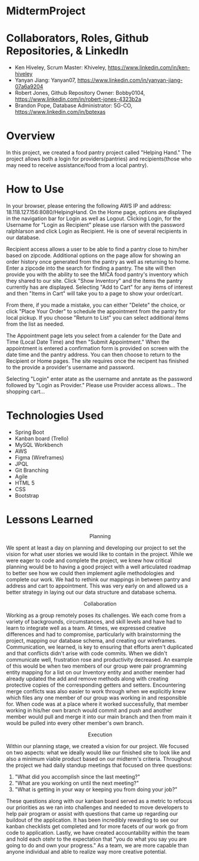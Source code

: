 # MidtermProject

# Collaborators, Roles, Github Repositories, & LinkedIn

* Ken Hiveley, Scrum Master: Khiveley, https://www.linkedin.com/in/ken-hiveley
* Yanyan Jiang:                          Yanyan07,  https://www.linkedin.com/in/yanyan-jiang-07a6a9204
* Robert Jones, Github Repository Owner:  Bobby0104, https://www.linkedin.com/in/robert-jones-4323b2a
* Brandon Pope,  Database Administrator:  5G-CO, https://www.linkedin.com/in/bptexas

# Overview

In this project, we created a food pantry project called "Helping Hand." The project allows both a login for providers(pantries) and recipients(those who may need to receive assistance/food from a local pantry).  

# How to Use
In your browser, please entering the following AWS IP and address:  18.118.127.156:8080/HelpingHand.  On the Home page, options are displayed in the navigation bar for Login as well as Logout.  Clicking Login, for the Username for "Login as Recipient" please use rlarson with the password ralphlarson and click Login as Recipient. He is one of several recipients in our database.  

Recipient access allows a user to be able to find a pantry close to him/her based on zipcode.  Additional options on the page allow for showing an order history once generated from the pantry as well as returning to home.  Enter a zipcode into the search for finding a pantry.  The site will then provide you with the ability to see the MICA food pantry's inventory which they shared to our site.  Click "Show Inventory" and the items the pantry currently has are displayed.  Selecting "Add to Cart" for any items of interest and then "Items in Cart" will take you to a page to show your order/cart.

From there, if you made a mistake, you can either "Delete" the choice, or click "Place Your Order" to schedule the appointment from the pantry for local pickup.  If you choose "Return to List" you can select additional items from the list as needed.  

The Appointment page lets you select from a calender for the Date and Time (Local Date Time) and then "Submit Appointment." When the appointment is entered a confirmation form is provided on screen with the date time and the pantry address.  You can then choose to return to the Recipient or Home pages.  The site requires once the recipent has finished to the provide a provider's username and password.

Selecting "Login" enter atate as the username and anntate as the password followed by "Login as Provider."  Please use Provider access allows...  The shopping cart... 

# Technologies Used

* Spring Boot
* Kanban board (Trello)
* MySQL Workbench
* AWS
* Figma (Wireframes)
* JPQL
* Git Branching
* Agile
* HTML 5
* CSS
* Bootstrap

# Lessons Learned

<p align="center" > Planning </p>

We spent at least a day on planning and developing our project to set the vision for what user stories we would like to contain in the project.  While we were eager to code and complete the project, we knew how critical planning would be to having a good project with a well articulated roadmap to better see how we could then implement agile methodologies and complete our work.  We had to rethink our mappings in between pantry and address and cart to appointment.  This was very early on and allowed us a better strategy in laying out our data structure and database schema.

<p align="center"> Collaboration </p>

Working as a group remotely poses its challenges.  We each come from a variety of backgrounds, circumstances, and skill levels and have had to learn to integrate well as a team.  At times, we expressed creative differences and had to compromise, particularly with brainstorming the project, mapping our database schema, and creating our wireframes.  Communication, we learned, is key to ensuring that efforts aren't duplicated and that conflicts didn't arise with code commits.  When we didn't communicate well, frustration rose and productivity decreased.  An example of this would be when two members of our group were pair programming entity mapping for a list on our Inventory entity and another member had already updated the add and remove methods along with creating protective copies of the corresponding getters and setters. Encountering merge conflicts was also easier to work through when we explicitly knew which files any one member of our group was working in and responsible for.  When code was at a place where it worked successfully, that member working in his/her own branch would commit and push and another member would pull and merge it into our main branch and then from main it would be pulled into every other member's own branch.

<p align="center"> Execution </p>

Within our planning stage, we created a vision for our project.  We focused on two aspects: what we ideally would like our finished site to look like and also a minimum viable product based on our midterm's criteria.  Throughout the project we had daily standup meetings that focused on three questions:

  1.  "What did you accomplish since the last meeting?"
  2.  "What are you working on until the next meeting?"
  3.  "What is getting in your way or keeping you from doing your job?"

These questions along with our kanban board served as a metric to refocus our priorities as we ran into challenges and needed to move developers to help pair program or assist with questions that came up regarding our buildout of the application.  It has been incredibly rewarding to see our kanban checklists get completed and for more facets of our work go from code to application.  Lastly, we have created accountability within the team and hold each otehr to the expectation that "you do what you say you are going to do and own your progress."  As a team, we are more capable than anyone individual and able to realize way more creative potential.
